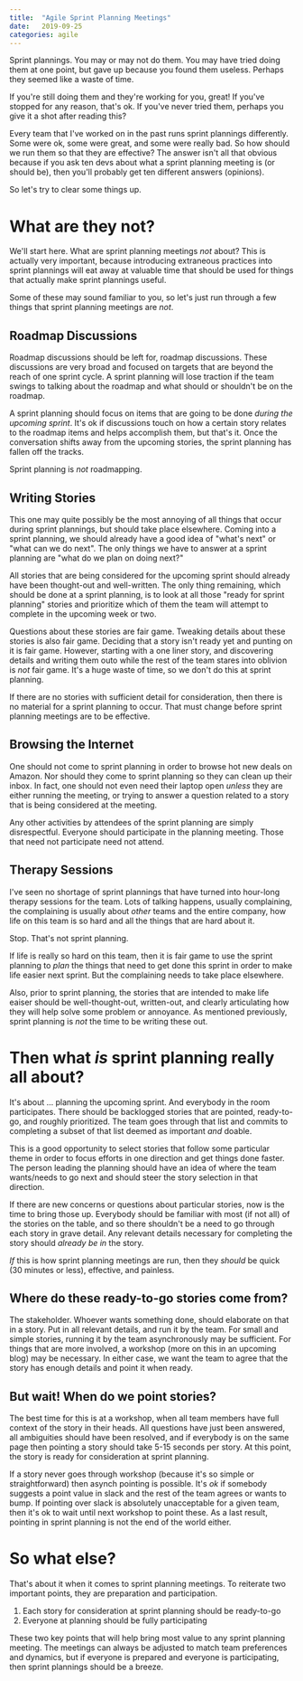 ```yaml
---
title:  "Agile Sprint Planning Meetings"
date:   2019-09-25
categories: agile
---
```


Sprint plannings. You may or may not do them. You may have tried doing them at
one point, but gave up because you found them useless. Perhaps they seemed like
a waste of time.

If you're still doing them and they're working for you, great! If you've
stopped for any reason, that's ok. If you've never tried them, perhaps you give
it a shot after reading this?

Every team that I've worked on in the past runs sprint plannings differently.
Some were ok, some were great, and some were really bad. So how should we run
them so that they are effective? The answer isn't all that obvious because if
you ask ten devs about what a sprint planning meeting is (or should be), then
you'll probably get ten different answers (opinions).

So let's try to clear some things up.

# What are they not?

We'll start here. What are sprint planning meetings _not_ about? This is
actually very important, because introducing extraneous practices into sprint
plannings will eat away at valuable time that should be used for things that
actually make sprint plannings useful.

Some of these may sound familiar to you, so let's just run through a few things
that sprint planning meetings are _not_.

## Roadmap Discussions

Roadmap discussions should be left for, roadmap discussions. These discussions
are very broad and focused on targets that are beyond the reach of one sprint
cycle. A sprint planning will lose traction if the team swings to talking about
the roadmap and what should or shouldn't be on the roadmap.

A sprint planning should focus on items that are going to be done _during the
upcoming sprint_. It's ok if discussions touch on how a certain story relates
to the roadmap items and helps accomplish them, but that's it. Once the
conversation shifts away from the upcoming stories, the sprint planning has
fallen off the tracks.

Sprint planning is _not_ roadmapping.

## Writing Stories

This one may quite possibly be the most annoying of all things that occur
during sprint plannings, but should take place elsewhere. Coming into a sprint
planning, we should already have a good idea of "what's next" or "what can we
do next". The only things we have to answer at a sprint planning are "what do
we plan on doing next?"

All stories that are being considered for the upcoming sprint should already
have been thought-out and well-written. The only thing remaining, which should
be done at a sprint planning, is to look at all those "ready for sprint
planning" stories and prioritize which of them the team will attempt to
complete in the upcoming week or two.

Questions about these stories are fair game. Tweaking details about these
stories is also fair game. Deciding that a story isn't ready yet and punting on
it is fair game. However, starting with a one liner story, and discovering
details and writing them outo while the rest of the team stares into oblivion
is _not_ fair game. It's a huge waste of time, so we don't do this at sprint
planning.

If there are no stories with sufficient detail for consideration, then there is
no material for a sprint planning to occur. That must change before sprint
planning meetings are to be effective.

## Browsing the Internet

One should not come to sprint planning in order to browse hot new deals on
Amazon. Nor should they come to sprint planning so they can clean up their
inbox. In fact, one should not even need their laptop open _unless_ they are
either running the meeting, or trying to answer a question related to a story
that is being considered at the meeting.

Any other activities by attendees of the sprint planning are simply
disrespectful. Everyone should participate in the planning meeting. Those that
need not participate need not attend.

## Therapy Sessions

I've seen no shortage of sprint plannings that have turned into hour-long
therapy sessions for the team. Lots of talking happens, usually complaining,
the complaining is usually about _other_ teams and the entire company, how life
on this team is so hard and all the things that are hard about it.

Stop. That's not sprint planning.

If life is really so hard on this team, then it is fair game to use the sprint
planning to _plan_ the things that need to get done this sprint in order to
make life easier next sprint. But the complaining needs to take place elsewhere.

Also, prior to sprint planning, the stories that are intended to make life
eaiser should be well-thought-out, written-out, and clearly articulating how
they will help solve some problem or annoyance. As mentioned previously, sprint
planning is _not_ the time to be writing these out.

# Then what _is_ sprint planning really all about?

It's about ... planning the upcoming sprint. And everybody in the room
participates. There should be backlogged stories that are pointed, ready-to-go,
and roughly prioritized. The team goes through that list and commits to
completing a subset of that list deemed as important _and_ doable.

This is a good opportunity to select stories that follow some particular theme
in order to focus efforts in one direction and get things done faster. The
person leading the planning should have an idea of where the team wants/needs
to go next and should steer the story selection in that direction.

If there are new concerns or questions about particular stories, now is the
time to bring those up. Everybody should be familiar with most (if not all) of
the stories on the table, and so there shouldn't be a need to go through each
story in grave detail. Any relevant details necessary for completing the story
should _already be in_ the story.

_If_ this is how sprint planning meetings are run, then they _should_ be quick
(30 minutes or less), effective, and painless.

## Where do these ready-to-go stories come from?

The stakeholder. Whoever wants something done, should elaborate on that in a
story. Put in all relevant details, and run it by the team. For small and
simple stories, running it by the team asynchronously may be sufficient. For
things that are more involved, a workshop (more on this in an upcoming blog)
may be necessary. In either case, we want the team to agree that the story has
enough details and point it when ready.

## But wait! When do we point stories?

The best time for this is at a workshop, when all team members have full
context of the story in their heads. All questions have just been answered, all
ambiguities should have been resolved, and if everybody is on the same page
then pointing a story should take 5-15 seconds per story. At this point, the
story is ready for consideration at sprint planning.

If a story never goes through workshop (because it's so simple or
straightforward) then asynch pointing is possible. It's _ok_ if somebody
suggests a point value in slack and the rest of the team agrees or wants to
bump. If pointing over slack is absolutely unacceptable for a given team, then
it's ok to wait until next workshop to point these. As a last result, pointing
in sprint planning is not the end of the world either.

# So what else?

That's about it when it comes to sprint planning meetings. To reiterate two
important points, they are preparation and participation.

1. Each story for consideration at sprint planning should be ready-to-go
1. Everyone at planning should be fully participating

These two key points that will help bring most value to any sprint planning
meeting. The meetings can always be adjusted to match team preferences and
dynamics, but if everyone is prepared and everyone is participating, then
sprint plannings should be a breeze.
